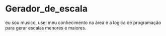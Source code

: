 # Gerador_de_escala
eu sou musico, usei meu conhecimento na área e a logica de programação para gerar escalas menores e maiores.
